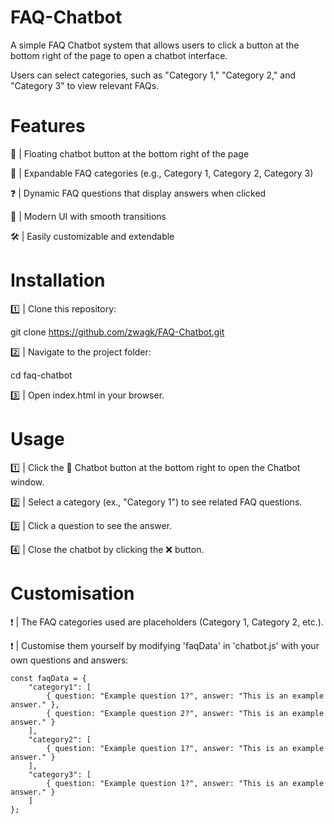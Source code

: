 # FAQ-Chatbot
A simple FAQ Chatbot system that allows users to click a button at the bottom right of the page to open a chatbot interface.

Users can select categories, such as "Category 1," "Category 2," and "Category 3" to view relevant FAQs.

# Features
📌 | Floating chatbot button at the bottom right of the page

📖 | Expandable FAQ categories (e.g., Category 1, Category 2, Category 3)

❓ | Dynamic FAQ questions that display answers when clicked

🎨 | Modern UI with smooth transitions

🛠️ | Easily customizable and extendable

# Installation

1️⃣ | Clone this repository:

git clone https://github.com/zwagk/FAQ-Chatbot.git

2️⃣ | Navigate to the project folder:

cd faq-chatbot

3️⃣ | Open index.html in your browser.

# Usage

1️⃣ | Click the 💬 Chatbot button at the bottom right to open the Chatbot window.

2️⃣ | Select a category (ex., "Category 1") to see related FAQ questions.

3️⃣ | Click a question to see the answer.

4️⃣ | Close the chatbot by clicking the ❌ button.

# Customisation

❗ | The FAQ categories used are placeholders (Category 1, Category 2, etc.).

❗ | Customise them yourself by modifying 'faqData' in 'chatbot.js' with your own questions and answers:
```
const faqData = {
    "category1": [
        { question: "Example question 1?", answer: "This is an example answer." },
        { question: "Example question 2?", answer: "This is an example answer." }
    ],
    "category2": [
        { question: "Example question 1?", answer: "This is an example answer." }
    ],
    "category3": [
        { question: "Example question 1?", answer: "This is an example answer." }
    ]
};
```

